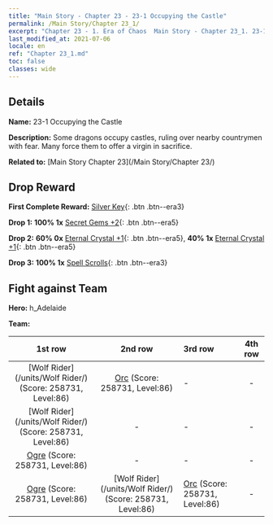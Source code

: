 ```yaml
---
title: "Main Story - Chapter 23 - 23-1 Occupying the Castle"
permalink: /Main Story/Chapter 23_1/
excerpt: "Chapter 23 - 1. Era of Chaos  Main Story - Chapter 23_1. 23-1 Occupying the Castle"
last_modified_at: 2021-07-06
locale: en
ref: "Chapter 23_1.md"
toc: false
classes: wide
---
```


## Details

 **Name:** 23-1 Occupying the Castle

 **Description:** Some dragons occupy castles, ruling over nearby countrymen with fear. Many force them to offer a virgin in sacrifice.

 **Related to:** [Main Story Chapter 23](/Main Story/Chapter 23/)

## Drop Reward

 **First Complete Reward:** [Silver Key](/Items/con_693/){: .btn .btn--era3}

 **Drop 1:** **100% 1x** [Secret Gems +2](/Items/mat_79/){: .btn .btn--era5}

 **Drop 2:** **60% 0x** [Eternal Crystal +1](/Items/mat_73/){: .btn .btn--era5}, **40% 1x** [Eternal Crystal +1](/Items/mat_73/){: .btn .btn--era5}

 **Drop 3:** **100% 1x** [Spell Scrolls](/Items/con_694/){: .btn .btn--era3}


## Fight against Team
 **Hero:** h_Adelaide

 **Team:**


  | 1st row | 2nd row | 3rd row | 4th row |
  |:----:|:----:|:----|:----:|
  | [Wolf Rider](/units/Wolf Rider/) (Score: 258731, Level:86)  | [Orc](/units/Orc/) (Score: 258731, Level:86)  | - | - |
  | [Wolf Rider](/units/Wolf Rider/) (Score: 258731, Level:86)  | - | - | - |
  | [Ogre](/units/Ogre/) (Score: 258731, Level:86)  | - | - | - |
  | [Ogre](/units/Ogre/) (Score: 258731, Level:86)  | [Wolf Rider](/units/Wolf Rider/) (Score: 258731, Level:86)  | [Orc](/units/Orc/) (Score: 258731, Level:86)  | - |


